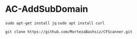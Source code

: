# AC-AddSubDomain

 `sudo apt-get install jq`
 `sudo apt install curl`
 
 `git clone https://github.com/MortezaBashsiz/CFScanner.git`
 
